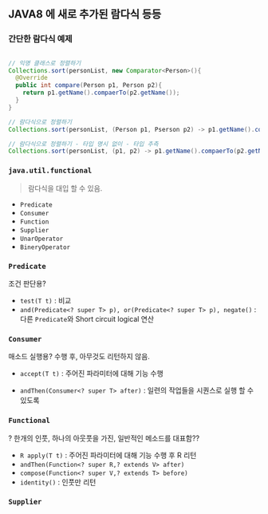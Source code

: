 ## JAVA8 에 새로 추가된 람다식 등등

### 간단한 람다식 예제

```java

// 익명 클래스로 정렬하기 
Collections.sort(personList, new Comparator<Person>(){
  @Override
  public int compare(Person p1, Person p2){
    return p1.getName().compaerTo(p2.getName());
  }
}

// 람다식으로 정렬하기
Collections.sort(personList, (Person p1, Pserson p2) -> p1.getName().compaerTo(p2.getName()));

// 람다식으로 정렬하기 - 타입 명시 없이 - 타입 추측
Collections.sort(personList, (p1, p2) -> p1.getName().compaerTo(p2.getName()));

```

### `java.util.functional`

> 람다식을 대입 할 수 있음.

- `Predicate`
- `Consumer`
- `Function`
- `Supplier`
- `UnarOperator`
- `BineryOperator`


### `Predicate`

 조건 판단용?

- `test(T t)`
  : 비교 
- `and(Predicate<? super T> p), or(Predicate<? super T> p), negate()`
  : 다른 `Predicate`와 Short circuit logical 연산 


### `Consumer`

 매소드 실행용? 수행 후, 아무것도 리턴하지 않음. 

- `accept(T t)`
  : 주어진 파라미터에 대해 기능 수행 

- `andThen(Consumer<? super T> after)`
  : 일련의 작업들을 시퀀스로 실행 할 수 있도록


### `Functional`

 ? 한개의 인풋, 하나의 아웃풋을 가진, 일반적인 메소드를 대표함??
 
- `R apply(T t)`
  : 주어진 파라미터에 대해 기능 수행 후 R 리턴
- `andThen(Function<? super R,? extends V> after)`
- `compose(Function<? super V,? extends T> before)`
- `identity()`
  : 인풋만 리턴


### `Supplier`

